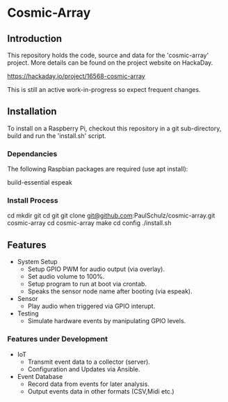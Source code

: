 # Cosmic-Array
## Introduction

This repository holds the code, source and data for the 'cosmic-array'
project. More details can be found on the project website on HackaDay.

  https://hackaday.io/project/16568-cosmic-array

This is still an active work-in-progress so expect frequent changes.

## Installation

To install on a Raspberry Pi, checkout this repository in a git
sub-directory, build and run the 'install.sh' script.

### Dependancies
The following Raspbian packages are required (use apt install):

  build-essential
  espeak

### Install Process

  cd
  mkdir git
  cd git
  git clone git@github.com:PaulSchulz/cosmic-array.git cosmic-array
  cd cosmic-array
  make
  cd config
  ./install.sh
  
## Features

- System Setup
	- Setup GPIO PWM for audio output (via overlay).
	- Set audio volume to 100%.
	- Setup program to run at boot via crontab.
	- Speaks the sensor node name after booting (via espeak).
- Sensor
	- Play audio when triggered via GPIO interupt.
- Testing
	- Simulate hardware events by manipulating GPIO levels. 
	
### Features under Development

- IoT
	- Transmit event data to a collector (server).
	- Configuration and Updates via Ansible.
- Event Database
  	- Record data from events for later analysis.
	- Output events data in other formats (CSV,Midi etc.)
